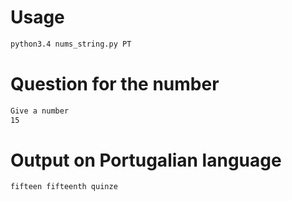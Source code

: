 # Usage

```bash
python3.4 nums_string.py PT
```
# Question for the number

```bash
Give a number
15
```
# Output on Portugalian language

```bash
fifteen fifteenth quinze
```
